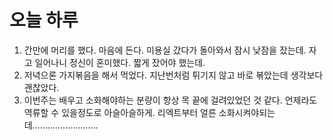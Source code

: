 # 오늘 하루

1. 간만에 머리를 했다. 마음에 든다. 미용실 갔다가 돌아와서 잠시 낮잠을 잤는데. 자고 일어나니 정신이 혼미했다. 짧게 잤어야 했는데.
2. 저녁으론 가지볶음을 해서 먹었다. 지난번처럼 튀기지 않고 바로 볶았는데 생각보다 괜찮았다.
3. 이번주는 배우고 소화해야하는 분량이 항상 목 끝에 걸려있었던 것 같다. 언제라도 역류할 수 있을정도로 아슬아슬하게. 리엑트부터 얼른 소화시켜야되는데.......................... 

